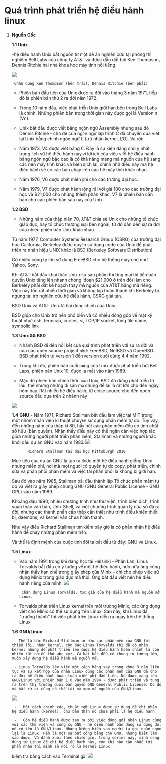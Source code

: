 # Quá trình phát triển hệ điều hành linux

1. **Nguồn Gốc**

	
	**1.1** **Unix**

	-hệ điều hành Unix bắt nguồn từ một đề án nghiên cứu tại phòng thì nghiệm Bell Labs của công ty AT&T và được dẫn dắt bởi Ken Thompson, Dennis Ritchie hai nhà khoa học máy tính nổi tiếng.

	![](https://upload.wikimedia.org/wikipedia/commons/4/46/Ken_Thompson_and_Dennis_Ritchie.jpg)


   		Chân dung Ken Thompson (bên trái), Dennis Ritchie (bên phải)

 	- Phiên bản đầu tiên của Unix được ra đời vào tháng 3 năm 1971, tiếp đó là phiên bản thứ 2 ra đời năm 1972.

 	- Trong 10 năm đầu, việc phát triển Unix giới hạn bên trong Bell Labs là chính. Những phiên bản trong thời gian này được gọi là Version n (Vn).

 	- Unix bắt đầu được viết bằng ngôn ngữ Assembly nhưng sau đó Dennis Ritchie - cha đẻ của ngôn ngữ lập trình C đã chuyển qua viết lại Unix bằng chính ngôn ngữ C (trừ nhân kernel, I/O). Và rồi:

 	- Năm 1973, V4 được viết bằng C. Đây là sự kiện đáng chú ý nhất trong lịch sử hệ điều hành này vì lợi ích của việc viết hệ điều hành bằng ngôn ngữ bậc cao là có khả năng mang mã nguồn của hệ sang các nền máy tính khác và biên dịch lại, chính nhờ điều này mà hệ điều hành sẽ có các bản chạy trên các hệ máy tính khác nhau.

 	- Năm 1976, V6 được phát miễn phí cho các trường đại học.

 	- Năm 1979, V7 được phát hành rộng rãi với giá $100$ cho các trường đại học và $21,000 cho những thành phần khác. V7 là phiên bản căn bản cho các phiên bản sau này của Unix.

	**1.2** **BSD**    

	- Những năm của thập niên 70, AT&T chia sẻ Unix cho những tổ chức giáo dục, hay tổ chức thương mại bên ngoài, từ đó dẫn đến sự ra đời của nhiều phiên bản Unix khác nhau.

    Từ năm 1977, Computer Systems Research Group (CSRG) của trường đại học California, Berkeley được quyền sử dụng code của Unix để phát triển ra nhãn hiệu UNIX khác là BSD (Berkeley Software Distribution)

    Có nhiều công ty lớn sử dụng FreeBSD cho hệ thống máy chủ như Yahoo, Sony.


    Khi AT&T bắt đầu khai thác Unix như sản phẩm thương mại thì tiền bản quyền Unix tăng lên nhanh chóng (đoạn $21,000 ở trên đó) làm cho Berkeley phải đặt kế hoạch thay mã nguồn của AT&T bằng mã riêng. Việc này tốn rất nhiều thời gian và không kịp hoàn thành khi Berkeley bị ngưng tài trợ nghiên cứu hệ điều hành, CSRG giải tán.

    BSD Unix và AT&T Unix là hai dòng chính của Unix.

    BSD giúp cho Unix trở nên phổ biến và có nhiều đóng góp về mặt kỹ thuật như: csh, termcap, curses, vi, TCP/IP socket, long file name, symbolic link

	**1.3** **Unix && BSD**

	- Nhánh BSD đi đến hồi kết của quá trình phát triển với sự ra đời và của các open source project như: FreeBSD, NetBSD và OpenBSD. BSD phát triển từ version 1 đến version cuối cùng 4.4 năm 1992.

	- Trong khi đó, phiên bản cuối cùng của Unix được phát triển bởi Bell Laps, phiên bản Unix 10, được ra mắt vào năm 1989.

	- Mặc dù phiên bản chính thức của Unix, BSD đã dừng phát triển từ lâu, thế nhưng những di sản mà chúng để lại là rất lớn cho đến ngày hôm nay. Rất nhiều hệ điều hành, từ close source cho đến open source đều dựa trên 2 nhánh này

	![](https://images.viblo.asia/9fdc05b1-a243-4e72-81d4-ab85a4572263.png)

	**1.4** **GNU**
		- 
    Năm 1971, Richard Stallman bắt đầu làm việc tại MIT trong một nhóm nhân viên kĩ thuật chuyên sử dụng phần mềm tự do. Tuy vậy, đến những năm của thập kỉ 80, hầu hết các phần mềm đều có tính chất sở hữu (bản quyền). Nhận thấy điều này có thể ngăn cản việc hợp tác giữa những người phát triển phần mềm, Stallman và những người khác khởi đầu dự án GNU vào năm 1983.
    		![](https://upload.wikimedia.org/wikipedia/commons/3/3d/Richard_Stallman_at_Pittsburgh_University.jpg)

              Richard Stallman tại đại học Pittsburgh 2010

    Mục tiêu của dự án GNU là tạo ra được một hệ điều hành giống Unix nhưng miễn phí, nơi mà mọi người có quyền tự do copy, phát triển, chỉnh sửa và phân phối phần mềm và việc tái phân phối là không bị giới hạn.

    Sau đó vào năm 1985, Stallman bắt đầu thành lập Tổ chức phần mềm tự do và viết ra giấy phép chung GNU (GNU General Public License - GNU GPL) vào năm 1989.

    Khoảng đầu 1990, nhiều chương trình như thư viện, trình biên dịch, trình soạn thảo văn bản, Unix Shell, và một chương trình quản lý cửa sổ đã ra đời, nhưng các thành phần cấp thấp cần thiết như trình điều khiển thiết bị, daemons, và kernel vẫn chưa hoàn thành.

    Như vậy điều Richard Stallman tìm kiếm bây giờ là có phần nhân hệ điều hành để chạy những phần mềm trên.

    Và thế là định mệnh của cuộc tình đôi ta bắt đầu từ đây: GNU và Linux.

    **1.5** **Linux**
    - Vào năm 1991 trong khi đang học tại Helsinki - Phần Lan, Linus Torvalds bắt đầu có ý tưởng về một hệ điều hành, hơn nữa ông cũng nhận thấy hạn chế trong giấy phép của Minix - chỉ cho phép việc sử dụng Minix trong giáo dục mà thôi. Ông bắt đầu viết nên hệ điều hành riêng của mình.
    	![](https://images.viblo.asia/24d02ced-bfc0-4d9f-9d7a-2f10e80b689d.jpg)

           Chân dung Linus Torvalds, tác giả của hệ điều hành mã nguồn mở Linux.

    -	Torvalds phát triển Linux kernel trên môi trường Minix, các ứng dụng viết cho Minix có thể sử dụng trên Linux. Sau này, khi Linux đã "trưởng thành" thì việc phát triển Linux diễn ra ngay trên hệ thống Linux

    **1.6** **GNU/Linux**

    	- Thế là bác Richard Stallman sở hữu các phần mềm của GNU thì thiếu lõi, nhân kernel, còn bác Linus Torvalds thì đã có nhân kernel nhưng để phát triển lên được hệ điều hành hoàn chỉnh là còn nhiếu rất nhiều thứ abc xyz. Cả hai bác đều có chung tư tưởng lớn, muốn xây dựng hệ điều hành mã nguồn mở.

    	- Linus Torvalds làm việc một cách hăng say trong vòng 3 năm liên tục và sự kết hợp của nhân Linux cùng các phần mềm của GNU đã cho ra đời hệ điều hành hoàn toàn miễn phí đầu tiên. Nó được mang tên GNU/Linux với phiên bản 1.0 vào năm 1994 - được phát triển và tung ra trên thị trường dưới bản quyền GNU General Public License. Do đó mà bất cứ ai cũng có thể tải và xem mã nguồn của GNU/Linux.

    ![](https://images.viblo.asia/e65e233c-0198-48d1-b3c4-4c866f877340.jpg)

    	-	Một cách chính xác, thuật ngữ Linux được sử dụng để chỉ nhân hệ điều hành (kernel), chứ bản thân nó chưa phải là hệ điều hành 

		-	Còn hệ điều hành được tạo ra bởi việc đóng gói nhân Linux cùng với các thư viện và công cụ GNU - hệ điều hành bạn đang sử dụng đó, nó có tên là GNU/Linux. Nhưng không hiểu sao người ta gọi ngắn ngọn lại là Linux. Hẳn là một sự bất công bằng cho GNU, nhưng biết làm sao được. Và đành xuôi theo chiều gió, trong series này, mình cũng dùng từ Linux để chỉ hệ điều hành này, còn khi nào cần nhắc tới phần nhân thì mình sẽ nói rõ là kernel Linux.

	kiểm tra bằng cách vào Terminal gõ: 
	![](https://i.imgur.com/74FT48G.png)

